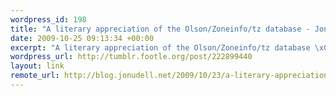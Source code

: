 ```yaml
--- 
wordpress_id: 198
title: "A literary appreciation of the Olson/Zoneinfo/tz database - Jon Udell"
date: 2009-10-25 09:13:34 +00:00
excerpt: "A literary appreciation of the Olson/Zoneinfo/tz database \xC3\x82\xC2\xAB Jon Udell"
wordpress_url: http://tumblr.footle.org/post/222899440
layout: link
remote_url: http://blog.jonudell.net/2009/10/23/a-literary-appreciation-of-the-olsonzoneinfotz-database/
---
```


